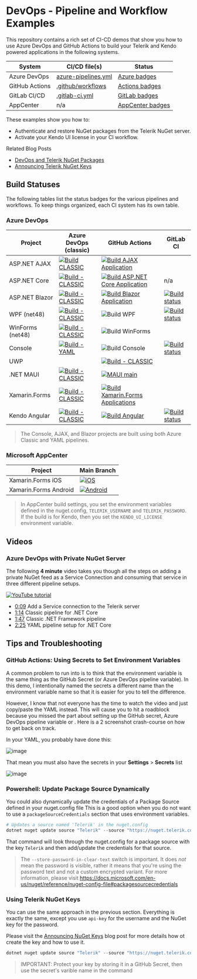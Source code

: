 # DevOps - Pipeline and Workflow Examples

This repository contains a rich set of CI-CD demos that show you how to use Azure DevOps and GitHub Actions to build your Telerik and Kendo powered applications in the following systems.

| System        | CI/CD file(s) | Status | 
|---------------|------------------|--------|
| Azure DevOps  | [azure-pipelines.yml](/blob/main/azure-pipelines.yml) | [Azure badges](/#azure-devops) |
| GitHub Actions | [.github/workflows](/.github/workflows) | [Actions badges](/#github-actions) |
| GitLab CI/CD   | [.gitlab-ci.yml](https://gitlab.com/LanceMcCarthy/DevOpsExamples/-/blob/main/.gitlab-ci.yml) | [GitLab badges](/#gitlab-ci-cd) |
| AppCenter | n/a | [AppCenter badges](/#microsoft-appcenter) |

These examples show you how to:

- Authenticate and restore NuGet packages from the Telerik NuGet server.
- Activate your Kendo UI license in your CI workflow.

Related Blog Posts

- [DevOps and Telerik NuGet Packages](https://www.telerik.com/blogs/azure-devops-and-telerik-nuget-packages)
- [Announcing Telerik NuGet Keys](https://www.telerik.com/blogs/announcing-nuget-keys)

## Build Statuses

The following tables list the status badges for the various pipelines and workflows. To keep things organized, each CI system has its own table.

### Azure DevOps

| Project | Azure DevOps (classic) | GitHub Actions | GitLab CI |
|---------|--------------|----------------|-----------|
| ASP.NET AJAX | [![Build CLASSIC](https://dev.azure.com/lance/DevOps%20Examples/_apis/build/status/Build%20AJAX%20App)](https://dev.azure.com/lance/DevOps%20Examples/_build/latest?definitionId=78) | [![Build AJAX Application](https://github.com/LanceMcCarthy/DevOpsExamples/actions/workflows/main_build-ajax.yml/badge.svg)](https://github.com/LanceMcCarthy/DevOpsExamples/actions/workflows/main_build-ajax.yml) |  |
| ASP.NET Core | [![Build - CLASSIC](https://dev.azure.com/lance/DevOps%20Examples/_apis/build/status/Build%20AspNetCore)](https://dev.azure.com/lance/DevOps%20Examples/_build/latest?definitionId=80) | [![Build ASP.NET Core Application](https://github.com/LanceMcCarthy/DevOpsExamples/actions/workflows/main_build-aspnetcore.yml/badge.svg)](https://github.com/LanceMcCarthy/DevOpsExamples/actions/workflows/main_build-aspnetcore.yml) | n/a | 
| ASP.NET Blazor | [![Build - CLASSIC](https://dev.azure.com/lance/DevOps%20Examples/_apis/build/status/Build%20Blazor%20App)](https://dev.azure.com/lance/DevOps%20Examples/_build/latest?definitionId=47)| [![Build Blazor Application](https://github.com/LanceMcCarthy/DevOpsExamples/actions/workflows/main_build-blazor.yml/badge.svg)](https://github.com/LanceMcCarthy/DevOpsExamples/actions/workflows/main_build-blazor.yml) | [![Build status](https://gitlab.com/LanceMcCarthy/DevOpsExamples/badges/main/pipeline.svg)](https://gitlab.com/LanceMcCarthy/DevOpsExamples) |
| WPF (net48) | [![Build - CLASSIC](https://dev.azure.com/lance/DevOps%20Examples/_apis/build/status/Build%20WPF%20and%20WinForms)](https://dev.azure.com/lance/DevOps%20Examples/_build/latest?definitionId=46) | ![Build WPF](https://github.com/LanceMcCarthy/DevOpsExamples/workflows/Build%20WPF%20Application/badge.svg?branch=main) | [![Build status](https://gitlab.com/LanceMcCarthy/DevOpsExamples/badges/main/pipeline.svg)](https://gitlab.com/LanceMcCarthy/DevOpsExamples) |
| WinForms (net48) | [![Build - CLASSIC](https://dev.azure.com/lance/DevOps%20Examples/_apis/build/status/Build%20WinForms?branchName=main)](https://dev.azure.com/lance/DevOps%20Examples/_build/latest?definitionId=79&branchName=main) | ![Build WinForms](https://github.com/LanceMcCarthy/DevOpsExamples/workflows/Build%20WinForms%20Application/badge.svg?branch=main) |  |
| Console | [![Build - YAML](https://dev.azure.com/lance/DevOps%20Examples/_apis/build/status/LanceMcCarthy.DevOpsExamples?branchName=main)](https://dev.azure.com/lance/DevOps%20Examples/_build/latest?definitionId=45&branchName=main) | ![Build Console](https://github.com/LanceMcCarthy/DevOpsExamples/workflows/Build%20Console%20App/badge.svg?branch=main) | [![Build status](https://gitlab.com/LanceMcCarthy/DevOpsExamples/badges/main/pipeline.svg)](https://gitlab.com/LanceMcCarthy/DevOpsExamples) |
| UWP |  | [![Build - CLASSIC](https://github.com/LanceMcCarthy/DevOpsExamples/actions/workflows/main_build-uwp.yml/badge.svg)](https://github.com/LanceMcCarthy/DevOpsExamples/actions/workflows/main_build-uwp.yml) |  |
| .NET MAUI | [![Build - CLASSIC](https://dev.azure.com/lance/DevOps%20Examples/_apis/build/status/Build%20MAUI)](https://dev.azure.com/lance/DevOps%20Examples/_build/latest?definitionId=72) | [![MAUI main](https://github.com/LanceMcCarthy/DevOpsExamples/actions/workflows/main_build-maui.yml/badge.svg?branch=main)](https://github.com/LanceMcCarthy/DevOpsExamples/actions/workflows/main_build-maui.yml) |  |
| Xamarin.Forms | [![Build - CLASSIC](https://dev.azure.com/lance/DevOps%20Examples/_apis/build/status/Build%20Xamarin.Forms)](https://dev.azure.com/lance/DevOps%20Examples/_build/latest?definitionId=68) | [![Build Xamarin.Forms Applications](https://github.com/LanceMcCarthy/DevOpsExamples/actions/workflows/main_build-xamarin.yml/badge.svg)](https://github.com/LanceMcCarthy/DevOpsExamples/actions/workflows/main_build-xamarin.yml) |  |
| Kendo Angular | [![Build - CLASSIC](https://dev.azure.com/lance/DevOps%20Examples/_apis/build/status/Build%20Kendo%20Angular)](https://dev.azure.com/lance/DevOps%20Examples/_build/latest?definitionId=65) | [![Build Angular](https://github.com/LanceMcCarthy/DevOpsExamples/actions/workflows/main_build-angular.yml/badge.svg)](https://github.com/LanceMcCarthy/DevOpsExamples/actions/workflows/main_build-angular.yml) | [![Build status](https://gitlab.com/LanceMcCarthy/DevOpsExamples/badges/main/pipeline.svg)](https://gitlab.com/LanceMcCarthy/DevOpsExamples) |

> The Console, AJAX, and Blazor projects are built using both Azure Classic and YAML pipelines.

### Microsoft AppCenter

| Project | Main Branch |
|---------|-------------|
| Xamarin.Forms iOS | [![iOS](https://build.appcenter.ms/v0.1/apps/fb6ee8ef-11ce-43d8-8e55-cba537388483/branches/main/badge)](https://appcenter.ms) |
| Xamarin.Forms Android | [![Android](https://build.appcenter.ms/v0.1/apps/51ebbd36-58fe-4ebc-accd-0af37cbf6758/branches/main/badge)](https://appcenter.ms) |

> In AppCenter build settings, you set the environment variables defined in the nuget.config, `TELERIK_USERNAME` and `TELERIK_PASSWORD`. If the build is for Kendo, then you set the `KENDO_UI_LICENSE` environment variable.

## Videos

### Azure DevOps with Private NuGet Server

The following **4 minute** video takes you though all the steps on adding a private NuGet feed as a Service Connection and consuming that service in three different pipeline setups.

[![YouTube tutorial](https://img.youtube.com/vi/rUWU2n6FwgA/0.jpg)](https://www.youtube.com/watch?v=rUWU2n6FwgA)

- [0:09](https://youtu.be/rUWU2n6FwgA?t=9) Add a Service connection to the Telerik server
- [1:14](https://youtu.be/rUWU2n6FwgA?t=74) Classic pipeline for .NET Core
- [1:47](https://youtu.be/rUWU2n6FwgA?t=107) Classic .NET Framework pipeline
- [2:25](https://youtu.be/rUWU2n6FwgA?t=145) YAML pipeline setup for .NET Core

## Tips and Troubleshooting

### GitHub Actions: Using Secrets to Set Environment Variables

A common problem to run into is to think that the environment variable is the same thing as the GitHub Secret (or Azure DevOps pipeline variable). In this demo, I intentionally named the secrets a different name than the environment variable name so that it is easier for you to tell the difference.

However, I know that not everyone has the time to watch the video and just copy/paste the YAML instead. This will cause you to hit a roadblock because you missed the part about setting up the GitHub secret, Azure DevOps pipeline variable or . Here is a 2 screenshot crash-course on how to get back on track.

In your YAML, you probably have done this:

![image](https://user-images.githubusercontent.com/3520532/104634697-f57e0480-566e-11eb-8b84-06fcf3ffe753.png)

That mean you must also have the secrets in your **Settings** > **Secrets** list

![image](https://user-images.githubusercontent.com/3520532/104634438-9cae6c00-566e-11eb-9a78-79d955247867.png)


### Powershell: Update Package Source Dynamically

You could also dynamically update the credentials of a Package Source defined in your nuget.config file This is a good option when you do not want to use a `packageSourceCredentials` section that uses environment variables.

```powershell
# Updates a source named 'Telerik' in the nuget.config
dotnet nuget update source "Telerik" --source "https://nuget.telerik.com/v3/index.json" --configfile "src/nuget.config" --username '${{ secrets.MyTelerikEmail }}' --password '${{ secrets.MyTelerikPassword }}' --store-password-in-clear-text
```
 That command will look through the nuget.config for a package source with the key `Telerik` and then add/update the credentials for that source.

> The `--store-password-in-clear-text` switch is important. It does *not* mean the password is visible, rather it means that you're using the password text and not a custom encrypted variant. For more information, please visit https://docs.microsoft.com/en-us/nuget/reference/nuget-config-file#packagesourcecredentials

### Using Telerik NuGet Keys

You can use the same approach in the previous section. Everything is exactly the same, except you use `api-key` for the username and the NuGet key for the password.

Please visit the [Announcing NuGet Keys](https://www.telerik.com/blogs/announcing-nuget-keys) blog post for more details how ot create the key and how to use it.

```powershell
dotnet nuget update source "Telerik" --source "https://nuget.telerik.com/v3/index.json" --configfile "src/nuget.config" --username 'api-key' --password '${{ secrets.MyNuGetKey }}' --store-password-in-clear-text
```

> IMPORTANT: Protect your key by storing it in a GitHub Secret, then use the secret's varible name in the command


